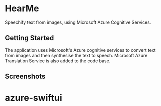 # HearMe

Speechify text from images, using Microsoft Azure Cognitive Services.

## Getting Started

The application uses Microsoft's Azure cognitive services to convert text from images and then synthesise the text to speech. Microsoft Azure Translation Service is also added to the code base.

## Screenshots
# azure-swiftui
